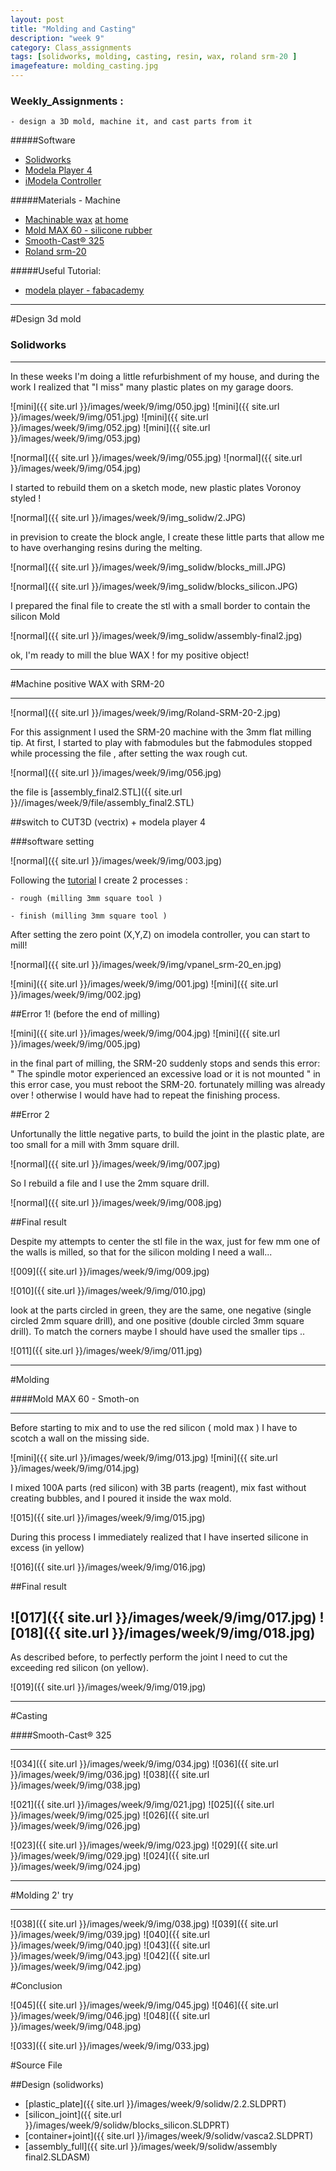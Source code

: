 ```yaml
---
layout: post
title: "Molding and Casting"
description: "week 9"
category: Class_assignments
tags: [solidworks, molding, casting, resin, wax, roland srm-20 ]
imagefeature: molding_casting.jpg
---
```


### Weekly_Assignments :

	- design a 3D mold, machine it, and cast parts from it

#####Software

- [Solidworks](https://www.solidworks.com)
- [Modela Player 4](http://http://www.linuxcnc.org)
- [iModela Controller](http://www.cambam.info)

#####Materials - Machine

- [Machinable wax](http://www.machinablewax.com/product.php?product=30) [at home](http://www.instructables.com/id/Machinable-Wax/)
- [Mold MAX 60 - silicone rubber](http://www.smooth-on.com/Silicone-Rubber-an/c2_1113_1135/index.html)
- [Smooth-Cast® 325](http://www.smooth-on.com/Urethane-Plastic-a/c5_1120_1206/index.html)
- [Roland srm-20](http://www.rolanddg.com/product/3d/3d/srm-20/index.html)

#####Useful Tutorial:

- [modela player - fabacademy](http://fabacademy.org/archives/content/tutorials/General_Machine_Tutorials/Milling/ModelaPlayer4_tutorial_v2.html)



****

#Design 3d mold

### Solidworks

****

In these weeks I'm doing a little refurbishment of my house, and during the work I realized that "I miss" many plastic plates on my garage doors.

![mini]({{ site.url }}/images/week/9/img/050.jpg)
![mini]({{ site.url }}/images/week/9/img/051.jpg)
![mini]({{ site.url }}/images/week/9/img/052.jpg)
![mini]({{ site.url }}/images/week/9/img/053.jpg)

![normal]({{ site.url }}/images/week/9/img/055.jpg)
![normal]({{ site.url }}/images/week/9/img/054.jpg)

I started to rebuild them on a sketch mode, new plastic plates Voronoy styled !

![normal]({{ site.url }}/images/week/9/img_solidw/2.JPG)

in prevision to create the block angle, I create these little parts that allow me to have overhanging resins during the melting.

![normal]({{ site.url }}/images/week/9/img_solidw/blocks_mill.JPG)

![normal]({{ site.url }}/images/week/9/img_solidw/blocks_silicon.JPG)

I prepared the final file to create the stl with a small border to contain the silicon Mold

![normal]({{ site.url }}/images/week/9/img_solidw/assembly-final2.jpg)

ok, I'm ready to mill the blue WAX ! for my positive object!

****

#Machine positive WAX with SRM-20

****

![normal]({{ site.url }}/images/week/9/img/Roland-SRM-20-2.jpg)

For this assignment I used the SRM-20 machine with the 3mm flat milling tip.
At first, I started to play with fabmodules but the fabmodules stopped while processing the file , after setting the wax rough cut.

![normal]({{ site.url }}/images/week/9/img/056.jpg)

the file is [assembly_final2.STL]({{ site.url }}//images/week/9/file/assembly_final2.STL)

##switch to CUT3D (vectrix) + modela player 4 

###software setting

![normal]({{ site.url }}/images/week/9/img/003.jpg)

Following the [tutorial](http://fabacademy.org/archives/content/tutorials/General_Machine_Tutorials/Milling/ModelaPlayer4_tutorial_v2.html) I create 2 processes :

	- rough (milling 3mm square tool )

	- finish (milling 3mm square tool )

After setting the zero point (X,Y,Z) on imodela controller, you can start to mill!

![normal]({{ site.url }}/images/week/9/img/vpanel_srm-20_en.jpg)

![mini]({{ site.url }}/images/week/9/img/001.jpg) ![mini]({{ site.url }}/images/week/9/img/002.jpg)

##Error 1! (before the end of milling)

![mini]({{ site.url }}/images/week/9/img/004.jpg)
![mini]({{ site.url }}/images/week/9/img/005.jpg)

in the final part of milling, the SRM-20 suddenly stops and sends this error:
	" The spindle motor experienced an excessive load or it is not mounted "
in this error case, you must reboot the SRM-20.
fortunately milling was already over ! otherwise I would have had to repeat the finishing process.

##Error 2

Unfortunally the little negative parts, to build the joint in the plastic plate, are too small for a mill with 3mm square drill.

![normal]({{ site.url }}/images/week/9/img/007.jpg)

So I rebuild a file and I use the 2mm square drill.

![normal]({{ site.url }}/images/week/9/img/008.jpg)



##Final result

Despite my attempts to center the stl file in the wax, just for few mm one of the walls is milled, so that for the silicon molding I need a wall...

![009]({{ site.url }}/images/week/9/img/009.jpg)

![010]({{ site.url }}/images/week/9/img/010.jpg)

look at the parts circled in green, they are the same, one negative (single circled 2mm square drill), and one positive (double circled 3mm square drill). 
To match the corners maybe I should have used the smaller tips ..

![011]({{ site.url }}/images/week/9/img/011.jpg)


****

#Molding 

####Mold MAX 60 - Smoth-on

****

Before starting to mix and to use the red silicon ( mold max ) I have to scotch a wall on the missing side.

![mini]({{ site.url }}/images/week/9/img/013.jpg)
![mini]({{ site.url }}/images/week/9/img/014.jpg)

I mixed 100A parts (red silicon) with 3B parts (reagent), mix fast without creating bubbles,  and I poured it inside the wax mold.

![015]({{ site.url }}/images/week/9/img/015.jpg)

During this process I immediately realized that I have inserted silicone in excess (in yellow)

![016]({{ site.url }}/images/week/9/img/016.jpg)

##Final result

![017]({{ site.url }}/images/week/9/img/017.jpg)
![018]({{ site.url }}/images/week/9/img/018.jpg)
--

As described before, to perfectly perform the joint I need to cut the exceeding red silicon (on yellow).

![019]({{ site.url }}/images/week/9/img/019.jpg)
 
****

#Casting 

####Smooth-Cast® 325


****

![034]({{ site.url }}/images/week/9/img/034.jpg)
![036]({{ site.url }}/images/week/9/img/036.jpg)
![038]({{ site.url }}/images/week/9/img/038.jpg)

 

![021]({{ site.url }}/images/week/9/img/021.jpg)
![025]({{ site.url }}/images/week/9/img/025.jpg)
 ![026]({{ site.url }}/images/week/9/img/026.jpg)

![023]({{ site.url }}/images/week/9/img/023.jpg)
  ![029]({{ site.url }}/images/week/9/img/029.jpg)
![024]({{ site.url }}/images/week/9/img/024.jpg)


****

#Molding 2' try

****

![038]({{ site.url }}/images/week/9/img/038.jpg)
 ![039]({{ site.url }}/images/week/9/img/039.jpg)
![040]({{ site.url }}/images/week/9/img/040.jpg)
![043]({{ site.url }}/images/week/9/img/043.jpg)
![042]({{ site.url }}/images/week/9/img/042.jpg)

#Conclusion

![045]({{ site.url }}/images/week/9/img/045.jpg)
![046]({{ site.url }}/images/week/9/img/046.jpg)
![048]({{ site.url }}/images/week/9/img/048.jpg)


![033]({{ site.url }}/images/week/9/img/033.jpg)

#Source File

##Design (solidworks)

- [plastic_plate]({{ site.url }}/images/week/9/solidw/2.2.SLDPRT)
- [silicon_joint]({{ site.url }}/images/week/9/solidw/blocks_silicon.SLDPRT)
- [container+joint]({{ site.url }}/images/week/9/solidw/vasca2.SLDPRT)
- [assembly_full]({{ site.url }}/images/week/9/solidw/assembly final2.SLDASM)

